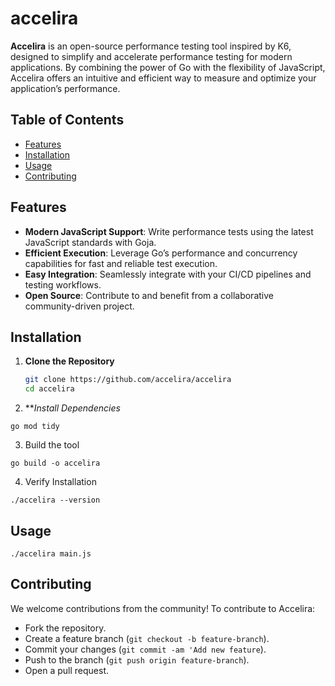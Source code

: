 # accelira
**Accelira** is an open-source performance testing tool inspired by K6, designed to simplify and accelerate performance testing for modern applications. By combining the power of Go with the flexibility of JavaScript, Accelira offers an intuitive and efficient way to measure and optimize your application’s performance.

## Table of Contents

- [Features](#features)
- [Installation](#installation)
- [Usage](#usage)
- [Contributing](#contributing)

## Features

- **Modern JavaScript Support**: Write performance tests using the latest JavaScript standards with Goja.
- **Efficient Execution**: Leverage Go’s performance and concurrency capabilities for fast and reliable test execution.
- **Easy Integration**: Seamlessly integrate with your CI/CD pipelines and testing workflows.
- **Open Source**: Contribute to and benefit from a collaborative community-driven project.

## Installation

1. **Clone the Repository**

   ```bash
   git clone https://github.com/accelira/accelira
   cd accelira
   ```

2. ***Install Dependencies*

```
go mod tidy
```

3. Build the tool

```
go build -o accelira
```

4. Verify Installation
```
./accelira --version

```

## Usage 
```
./accelira main.js
```

## Contributing
We welcome contributions from the community! To contribute to Accelira:

- Fork the repository.
- Create a feature branch (`git checkout -b feature-branch`).
- Commit your changes (`git commit -am 'Add new feature`).
- Push to the branch (`git push origin feature-branch`).
- Open a pull request.
